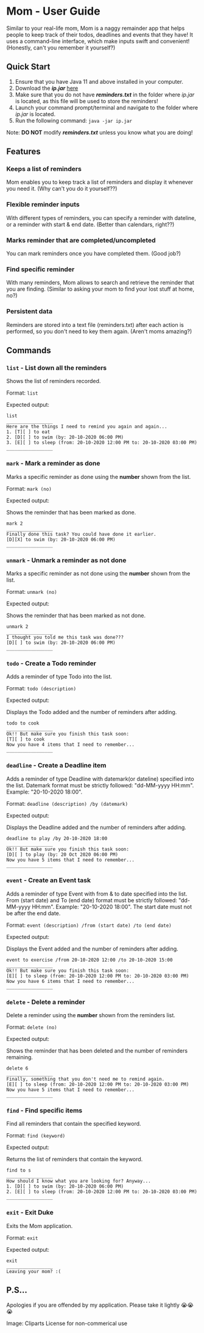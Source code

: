 # Mom - User Guide
Similar to your real-life mom, Mom is a naggy remainder app that helps people to keep track of their todos, deadlines and events that they have! It uses a command-line interface, which make inputs swift and convenient! (Honestly, can't you remember it yourself?)

## Quick Start
1. Ensure that you have Java 11 and above installed in your computer.
2. Download the ***ip.jar*** [here](https://github.com/pinyoko573/ip/releases)
3. Make sure that you do not have ***reminders.txt*** in the folder where *ip.jar* is located, as this file will be used to store the reminders!
4. Launch your command prompt/terminal and navigate to the folder where *ip.jar* is located.
5. Run the following command: `java -jar ip.jar`

Note: **DO NOT** modify ***reminders.txt*** unless you know what you are doing!

## Features
### Keeps a list of reminders

Mom enables you to keep track a list of reminders and display it whenever you need it. (Why can't you do it yourself??)

### Flexible reminder inputs

With different types of reminders, you can specify a reminder with dateline, or a reminder with start & end date. (Better than calendars, right??)

### Marks reminder that are completed/uncompleted

You can mark reminders once you have completed them. (Good job?)

### Find specific reminder

With many reminders, Mom allows to search and retrieve the reminder that you are finding. (Similar to asking your mom to find your lost stuff at home, no?)

### Persistent data

Reminders are stored into a text file (reminders.txt) after each action is performed, so you don't need to key them again. (Aren't moms amazing?)

## Commands

### `list` - List down all the reminders

Shows the list of reminders recorded.

Format: `list`

Expected output:
```
list
_________________
Here are the things I need to remind you again and again...
1. [T][ ] to eat
2. [D][ ] to swim (by: 20-10-2020 06:00 PM)
3. [E][ ] to sleep (from: 20-10-2020 12:00 PM to: 20-10-2020 03:00 PM)
_________________
```

### `mark` - Mark a reminder as done

Marks a specific reminder as done using the **number** shown from the list.

Format: `mark (no)`

Expected output:

Shows the reminder that has been marked as done.
```
mark 2
_________________
Finally done this task? You could have done it earlier.
[D][X] to swim (by: 20-10-2020 06:00 PM)
_________________
```

### `unmark` - Unmark a reminder as not done

Marks a specific reminder as not done using the **number** shown from the list.

Format: `unmark (no)`

Expected output:

Shows the reminder that has been marked as not done.
```
unmark 2
_________________
I thought you told me this task was done???
[D][ ] to swim (by: 20-10-2020 06:00 PM)
_________________
```

### `todo` - Create a Todo reminder

Adds a reminder of type Todo into the list.

Format: `todo (description)`

Expected output:

Displays the Todo added and the number of reminders after adding.
```
todo to cook
_________________
Ok!! But make sure you finish this task soon:
[T][ ] to cook
Now you have 4 items that I need to remember...
_________________
```

### `deadline` - Create a Deadline item

Adds a reminder of type Deadline with datemark(or dateline) specified into the list.
Datemark format must be strictly followed: "dd-MM-yyyy HH:mm". Example: "20-10-2020 18:00".

Format: `deadline (description) /by (datemark)`

Expected output:

Displays the Deadline added and the number of reminders after adding.
```
deadline to play /by 20-10-2020 18:00
_________________
Ok!! But make sure you finish this task soon:
[D][ ] to play (by: 20 Oct 2020 06:00 PM)
Now you have 5 items that I need to remember...
_________________
```

### `event` - Create an Event task

Adds a reminder of type Event with from & to date specified into the list.
From (start date) and To (end date) format must be strictly followed: "dd-MM-yyyy HH:mm". Example: "20-10-2020 18:00".
The start date must not be after the end date.

Format: `event (description) /from (start date) /to (end date)`

Expected output:

Displays the Event added and the number of reminders after adding.
```
event to exercise /from 20-10-2020 12:00 /to 20-10-2020 15:00
_________________
Ok!! But make sure you finish this task soon:
[E][ ] to sleep (from: 20-10-2020 12:00 PM to: 20-10-2020 03:00 PM)
Now you have 6 items that I need to remember...
_________________
```

### `delete` - Delete a reminder

Delete a reminder using the **number** shown from the reminders list.

Format: `delete (no)`

Expected output:

Shows the reminder that has been deleted and the number of reminders remaining.
```
delete 6
_________________
Finally, something that you don't need me to remind again.
[E][ ] to sleep (from: 20-10-2020 12:00 PM to: 20-10-2020 03:00 PM)
Now you have 5 items that I need to remember...
_________________
```

### `find` - Find specific items

Find all reminders that contain the specified keyword.

Format: `find (keyword)`

Expected output:

Returns the list of reminders that contain the keyword.
```
find to s
_________________
How should I know what you are looking for? Anyway...
1. [D][ ] to swim (by: 20-10-2020 06:00 PM)
2. [E][ ] to sleep (from: 20-10-2020 12:00 PM to: 20-10-2020 03:00 PM)
_________________
```

### `exit` - Exit Duke

Exits the Mom application.

Format: `exit`

Expected output:
```
exit
_________________
Leaving your mom? :(
```

## P.S...

Apologies if you are offended by my application. Please take it lightly 😭😭😭

Image: Cliparts License for non-commerical use